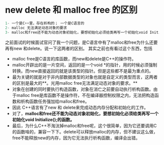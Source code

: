 # new delete 和 malloc free 的区别

```cpp
1- 一个是C++里，存在析构的； 一个是C语言的
2- malloc 无法满足动态对象的要求
3- malloc和free还不能为动态对象初始化，要想初始化必须给类再写一个初始化void Initialize();的函数 
```



之前面试的时候面试官问了我一个问题，是C语言中有了malloc和free为什么还要再有new 和delete。说一下这两者的区别。 其实之前也有看过这个东西，包括

- malloc free是C语言的库函数，而new和delete是C++的操作符。
- malloc开辟出的是一片空间，返回的是一个void *的指针，用的时候必须强制转换。而new直接返回的就是该类型的指针。但是这些都不是最为重点的。
- 最为关键的就是对于非内部数据类型的对象也就是自定义的类型而言，这两者的区别是最大的**。光用malloc free无法满足动态对象的要求。**
- 对象在创建的同时要执行构造函数，对象在消亡之前要自动执行析构函数。由于malloc free是库函数不是操作符，不在编译器控制权限之内，无法把构造函数和析构函数任务强加给malloc和free。
- 因此 C++语言有了new 和 delete来完成动态内存分配和初始化的工作。
- 对了，**malloc和free还不能为动态对象初始化，要想初始化必须给类再写一个初始化void Initialize();的函数。**
- 最后，为什么C++不淘汰掉malloc和free呢，这个很简单，因为它还要调用C的函数啥的，兼容一下下。delete可以释放malloc的内存，但不建议这么做，free不能释放new的内存，因为它无法执行析构函数，编译会出错。